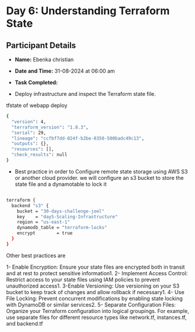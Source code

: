 # Day 6: Understanding Terraform State

## Participant Details

- **Name:** Ebenka christian 
- **Date and Time:** 31-08-2024 at 06:00 am
- **Task Completed:** 

- Deploy infrastructure and inspect the Terraform state file.

tfstate of webapp deploy

```bash
{
  "version": 4,
  "terraform_version": "1.8.3",
  "serial": 29,
  "lineage": "ccfbf7dd-024f-b2be-0350-500badc49c13",
  "outputs": {},
  "resources": [],
  "check_results": null
}

```

- Best practice in order to Configure remote state storage using AWS S3 or another cloud provider.
we will configure an s3 bucket to store the state file and a dynamotable to lock it

```bash

terraform {
  backend "s3" {
    bucket = "30-days-challenge-joel"
    key    = "day5-Scaling-Infrastructure"
    region = "us-east-1"
    dynamodb_table = "terraform-locks"
    encrypt        = true
  }
}

```
Other best practices are

  1- Enable Encryption: Ensure your state files    are encrypted both in transit and at rest to protect sensitive information1.
  2- Implement Access Control: Restrict access to your state files using IAM policies to prevent unauthorized access1.
  3-Enable Versioning: Use versioning on your S3 bucket to keep track of changes and allow rollback if necessary1.
  4- Use File Locking: Prevent concurrent modifications by enabling state locking with DynamoDB or similar services2.
  5- Separate Configuration Files: Organize your Terraform configuration into logical groupings. For example, use separate files for different resource types like network.tf, instances.tf, and backend.tf